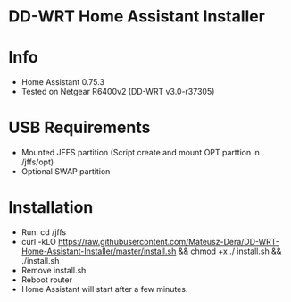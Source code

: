 # DD-WRT Home Assistant Installer
# Info
  - Home Assistant 0.75.3
  - Tested on Netgear R6400v2 (DD-WRT v3.0-r37305)

# USB Requirements
 - Mounted JFFS partition (Script create and mount OPT parttion in /jffs/opt)
 - Optional SWAP partition

# Installation
 - Run: cd /jffs    
 - curl -kLO https://raw.githubusercontent.com/Mateusz-Dera/DD-WRT-Home-Assistant-Installer/master/install.sh && chmod +x ./
install.sh && ./install.sh
 - Remove install.sh
 - Reboot router
 - Home Assistant will start after a few minutes.
